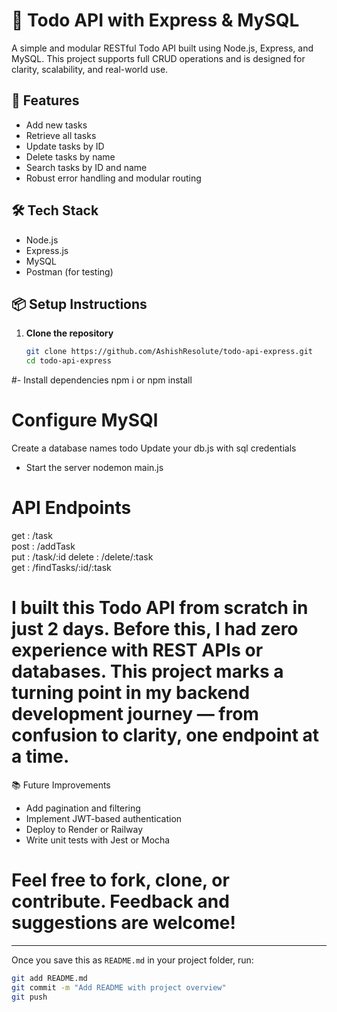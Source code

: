 # 📝 Todo API with Express & MySQL

A simple and modular RESTful Todo API built using Node.js, Express, and MySQL. This project supports full CRUD operations and is designed for clarity, scalability, and real-world use.

## 🚀 Features
- Add new tasks
- Retrieve all tasks
- Update tasks by ID
- Delete tasks by name
- Search tasks by ID and name
- Robust error handling and modular routing

## 🛠 Tech Stack
- Node.js
- Express.js
- MySQL
- Postman (for testing)

## 📦 Setup Instructions

1. **Clone the repository**
   ```bash
   git clone https://github.com/AshishResolute/todo-api-express.git
   cd todo-api-express

#- Install dependencies
npm i or npm install

# Configure MySQl
Create a database names todo
Update your db.js with sql credentials

- Start the server
nodemon main.js


# API Endpoints
get : /task  
post : /addTask  
put :  /task/:id 
delete : /delete/:task  
get : /findTasks/:id/:task  

# I built this Todo API from scratch in just 2 days. Before this, I had zero experience with REST APIs or databases. This project marks a turning point in my backend development journey — from confusion to clarity, one endpoint at a time.

📚 Future Improvements
- Add pagination and filtering
- Implement JWT-based authentication
- Deploy to Render or Railway
- Write unit tests with Jest or Mocha

# Feel free to fork, clone, or contribute. Feedback and suggestions are welcome!


---

Once you save this as `README.md` in your project folder, run:

```bash
git add README.md
git commit -m "Add README with project overview"
git push



